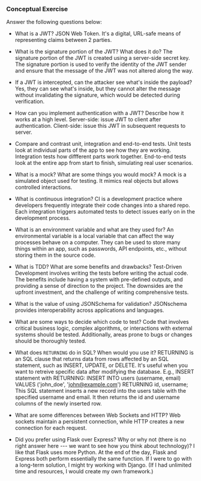 ### Conceptual Exercise

Answer the following questions below:

- What is a JWT?
	JSON Web Token. It's a digital, URL-safe means of representing claims between 2 parties.

- What is the signature portion of the JWT?  What does it do?
	The signature portion of the JWT is created using a server-side secret key. The signature portion is used to verify the identity of the JWT sender and ensure that the message of the JWT was not altered along the way.

- If a JWT is intercepted, can the attacker see what's inside the payload?
	Yes, they can see what's inside, but they cannot alter the message without invalidating the signature, which would be detected during verification.

- How can you implement authentication with a JWT?  Describe how it works at a high level.
	Server-side: issue JWT to client after authentication.
	Client-side: issue this JWT in subsequent requests to server.

- Compare and contrast unit, integration and end-to-end tests.
	Unit tests look at individual parts of the app to see how they are working. Integration tests how diffferent parts work together. End-to-end tests look at the entire app from start to finish, simulating real user scenarios.

- What is a mock? What are some things you would mock?
	A mock is a simulated object used for testing. It mimics real objects but allows controlled interactions.

- What is continuous integration?
	CI is a development practice where developers frequently integrate their code changes into a shared repo. Each integration triggers automated tests to detect issues early on in the development process.

- What is an environment variable and what are they used for?
	An environmental variable is a local variable that can affect the way processes behave on a computer. They can be used to store many things within an app, such as passwords, API endpoints, etc., without storing them in the source code. 

- What is TDD? What are some benefits and drawbacks?
	Test-Driven Development involves writing the tests before writing the actual code. The benefits include having a system with pre-defined outputs, and providing a sense of direction to the project. The downsides are the upfront investment, and the challenge of writing comprehensive tests. 

- What is the value of using JSONSchema for validation?
	JSONschema provides interoperability across applications and languages. 

- What are some ways to decide which code to test?
	Code that involves critical business logic, complex algorithms, or interactions with external systems should be tested. Additionally, areas prone to bugs or changes should be thoroughly tested. 

- What does `RETURNING` do in SQL? When would you use it?
	RETURNING is an SQL clause that returns data from rows affected by an SQL statement, such as INSERT, UPDATE, or DELETE. It's useful when you want to retreive specific data after modifying the database.
	E.g., INSERT statement with RETURNING:
INSERT INTO users (username, email) VALUES ('john_doe', 'john@example.com') RETURNING id, username;
This SQL statement inserts a new record into the users table with the specified username and email. It then returns the id and username columns of the newly inserted row.

- What are some differences between Web Sockets and HTTP?
	Web sockets maintain a persistent connection, while HTTP creates a new connection for each request.

- Did you prefer using Flask over Express? Why or why not (there is no right answer here --- we want to see how you think about technology)?
	I like that Flask uses more Python. At the end of the day, Flask and Express both perform essentially the same function. If I were to go with a long-term solution, I might try working with Django. (If I had unlimited time and resources, I would create my own framework.)